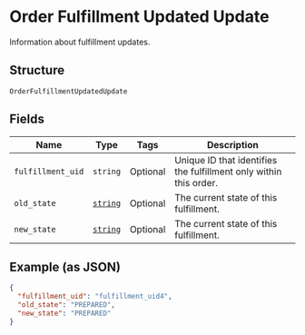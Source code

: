 
# Order Fulfillment Updated Update

Information about fulfillment updates.

## Structure

`OrderFulfillmentUpdatedUpdate`

## Fields

| Name | Type | Tags | Description |
|  --- | --- | --- | --- |
| `fulfillment_uid` | `string` | Optional | Unique ID that identifies the fulfillment only within this order. |
| `old_state` | [`string`](/doc/models/order-fulfillment-state.md) | Optional | The current state of this fulfillment. |
| `new_state` | [`string`](/doc/models/order-fulfillment-state.md) | Optional | The current state of this fulfillment. |

## Example (as JSON)

```json
{
  "fulfillment_uid": "fulfillment_uid4",
  "old_state": "PREPARED",
  "new_state": "PREPARED"
}
```

